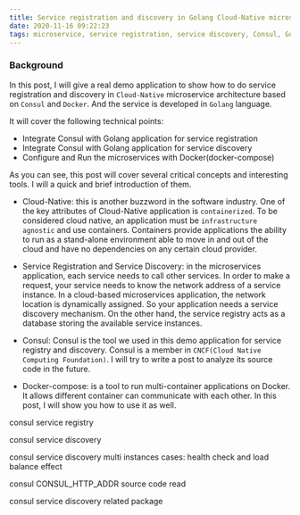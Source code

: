 ```yaml
---
title: Service registration and discovery in Golang Cloud-Native microservice with Consul and Docker
date: 2020-11-16 09:22:23
tags: microservice, service registration, service discovery, Consul, Golang, Cloud-Native, Docker
---
```


### Background

In this post, I will give a real demo application to show how to do service registration and discovery in `Cloud-Native` microservice architecture based on `Consul` and `Docker`. And the service is developed in `Golang` language.

It will cover the following technical points:
- Integrate Consul with Golang application for service registration
- Integrate Consul with Golang application for service discovery
- Configure and Run the microservices with Docker(docker-compose)

As you can see, this post will cover several critical concepts and interesting tools. I will a quick and brief introduction of them. 

- Cloud-Native: this is another buzzword in the software industry. One of the key attributes of Cloud-Native application is `containerized`. To be considered cloud native, an application must be `infrastructure agnostic` and use containers. Containers provide applications the ability to run as a stand-alone environment able to move in and out of the cloud and have no dependencies on any certain cloud provider. 

- Service Registration and Service Discovery: in the microservices application, each service needs to call other services. In order to make a request, your service needs to know the network address of a service instance. In a cloud-based microservices application, the network location is dynamically assigned. So your application needs a service discovery mechanism. On the other hand, the service registry acts as a database storing the available service instances.

- Consul: Consul is the tool we used in this demo application for service registry and discovery. Consul is a member in `CNCF(Cloud Native Computing Foundation)`. I will try to write a post to analyze its source code in the future.
  
- Docker-compose: is a tool to run multi-container applications on Docker. It allows different container can communicate with each other. In this post, I will show you how to use it as well. 



consul service registry

consul service discovery

consul service discovery multi instances cases: health check and load balance effect

consul CONSUL_HTTP_ADDR source code read

consul service discovery related package


